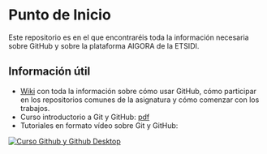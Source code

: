 # Punto de Inicio
Este repositorio es en el que encontraréis toda la información necesaria sobre GitHub y sobre la plataforma AIGORA de la ETSIDI.

## Información útil
-  [Wiki](https://github.com/aigora/punto_inicio/wiki) con toda la información sobre cómo usar GitHub, cómo participar en los repositorios comunes de la asignatura y cómo comenzar con los trabajos.
- Curso introductorio a Git y GitHub: [pdf](https://github.com/oscarperpinan/intro_github/raw/master/intro_github.pdf)
- Tutoriales en formato vídeo sobre Git y GitHub:

[![Curso Github y Github Desktop](https://i.ytimg.com/vi/n83rlKcZrss/hqdefault.jpg?sqp=-oaymwEXCNACELwBSFryq4qpAwkIARUAAIhCGAE=&rs=AOn4CLCAmBd_NmeLRZVm8tpvkhLY3in_zg)](https://www.youtube.com/playlist?list=PLluY18tkYVPWUwxxTQvd1YNIvvBdRhdj_)
